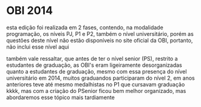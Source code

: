 # OBI 2014

esta edição foi realizada em 2 fases, contendo, na modalidade programação, os níveis PJ, P1 e P2, também o nível universitário, porém as questões deste nível não estão disponíveis no site oficial da OBI,
portanto, não inclui esse nível aqui

também vale ressaltar, que antes de ter o nível senior (PS), restrito a estudantes de graduação, as OBI's eram ligeiramente desorganizadas quanto a estudantes de graduação,
mesmo com essa presença do nível universitário em 2014, muitos graduandos participaram do nível 2, em anos anteriores teve até mesmo medalhistas no P1 que cursavam graduação kkkk,
mas com a criação do PSenior ficou bem melhor organizado, mas abordaremos esse tópico mais tardiamente
